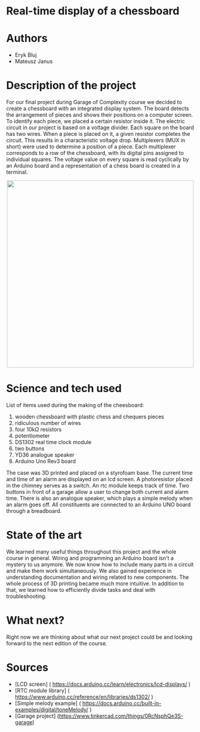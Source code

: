 # Real-time display of a chessboard
# Authors 
- Eryk Bluj
- Mateusz Janus
# Description of the project 
For our final project during Garage of Complexity course we decided to create a chessboard with an integrated display system. The board detects the arrangement of pieces and shows their positions on a computer screen. To identify each piece, we placed a certain resistor inside it. The electric circuit in our project is based on a voltage divider. Each square on the board has two wires. When a piece is placed on it, a given resistor completes the circuit. This results in a characteristic voltage drop. Multiplexers (MUX in short) were used to determine a position of a piece. Each multiplexer corresponds to a row of the chessboard, with its digital pins assigned to individual squares. The voltage value on every square is read cyclically by an Arduino board and a representation of a chess board is created in a terminal. 
<p align="center">
<img src="https://github.com/ComplexityGarage/ExemplaryProject1/assets/104577187/8e26472c-64b3-4d22-9e41-16306ed59c64" width="500">

# Science and tech used 
List of items used during the making of the cheesboard:
1. wooden chessboard with plastic chess and chequers pieces
2. ridiculous number of wires 
3. four 10k&Omega; resistors
4. potentiometer
5. DS1302 real time clock module
6. two buttons
7. YD36 analogue speaker
8. Arduino Uno Rev3 board

The case was 3D printed and placed on a styrofoam base. The current time and time of an alarm are displayed on an lcd screen. A photoresistor placed in the chimney serves as a switch. An rtc module keeps track of  time. Two buttons in front of a garage allow a user to change both current and alarm time. There is also an analogue speaker, which plays a simple melody when an alarm goes off. All constituents are connected to an Arduino UNO board through a breadboard.
# State of the art 
We learned many useful things throughout this project and the whole course in general. Wiring and programming an Arduino board isn't a mystery to us anymore. We now know how to include many parts in a circuit and make them work simultaneously. We also gained experience in understanding documentation and wiring related to new components. The whole process of 3D printing became much more intuitive. In addition to that, we learned how to efficiently divide tasks and deal with troubleshooting.
# What next?
Right now we are thinking about what our next project could be and looking forward to the next edition of the course.
# Sources 
- [LCD screen] ( https://docs.arduino.cc/learn/electronics/lcd-displays/ )
- [RTC module library] ( https://www.arduino.cc/reference/en/libraries/ds1302/ )
- [Simple melody example] ( https://docs.arduino.cc/built-in-examples/digital/toneMelody/ )
- [Garage project] (https://www.tinkercad.com/things/0RcNsphQe3S-garage)
